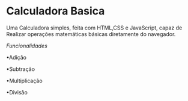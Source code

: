 # Calculadora Basica
Uma Calculadora simples, feita com HTML,CSS e JavaScript, capaz de Realizar operações matemáticas básicas diretamente do navegador.

*Funcionalidades*

•Adição

•Subtração

•Multiplicação

•Divisão






